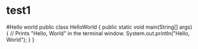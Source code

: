 # test1
#Hello world
public class HelloWorld {
  public static void main(String[] args) {
     // Prints "Hello, World" in the terminal window.
     System.out.println("Hello, World");
  }
}
